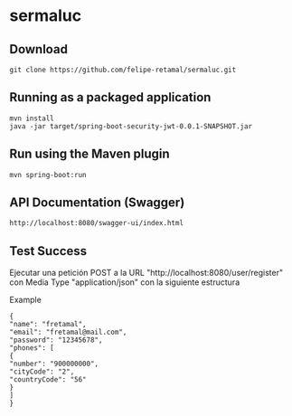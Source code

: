 # sermaluc

## Download
```
git clone https://github.com/felipe-retamal/sermaluc.git
```
## Running as a packaged application
```
mvn install
java -jar target/spring-boot-security-jwt-0.0.1-SNAPSHOT.jar
```
## Run using the Maven plugin
```
mvn spring-boot:run
```
## API Documentation (Swagger)
```
http://localhost:8080/swagger-ui/index.html
```
## Test Success
Ejecutar una petición POST a la URL "http://localhost:8080/user/register" con Media Type "application/json" con la siguiente estructura

Example
```
{
"name": "fretamal",
"email": "fretamal@mail.com",
"password": "12345678",
"phones": [
{
"number": "900000000",
"cityCode": "2",
"countryCode": "56"
}
]
}
```